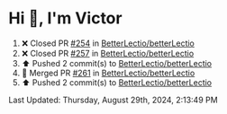 <h1>Hi 👋, I'm Victor </h1>

<!--RECENT_ACTIVITY:start-->
1. ❌ Closed PR [#254](https://github.com/BetterLectio/betterLectio/pull/254) in [BetterLectio/betterLectio](https://github.com/BetterLectio/betterLectio)<br>
2. ❌ Closed PR [#257](https://github.com/BetterLectio/betterLectio/pull/257) in [BetterLectio/betterLectio](https://github.com/BetterLectio/betterLectio)<br>
3. ⬆️ Pushed 2 commit(s) to [BetterLectio/betterLectio](https://github.com/BetterLectio/betterLectio)<br>
4. 🎉 Merged PR [#261](https://github.com/BetterLectio/betterLectio/pull/261) in [BetterLectio/betterLectio](https://github.com/BetterLectio/betterLectio)<br>
5. ⬆️ Pushed 2 commit(s) to [BetterLectio/betterLectio](https://github.com/BetterLectio/betterLectio)<br>
<!--RECENT_ACTIVITY:end-->

<!--RECENT_ACTIVITY:last_update-->
Last Updated: Thursday, August 29th, 2024, 2:13:49 PM
<!--RECENT_ACTIVITY:last_update_end-->
